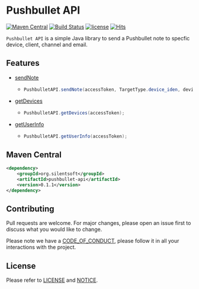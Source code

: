 # Pushbullet API

[![Maven Central](https://img.shields.io/maven-central/v/org.silentsoft/pushbullet-api)](https://search.maven.org/artifact/org.silentsoft/pushbullet-api)
[![Build Status](https://app.travis-ci.com/silentsoft/pushbullet-api.svg?branch=master)](https://app.travis-ci.com/silentsoft/pushbullet-api)
[![license](https://img.shields.io/badge/license-Apache--2.0-green.svg)](https://github.com/silentsoft/pushbullet-api/blob/master/LICENSE.txt)
[![Hits](https://hits.sh/github.com/silentsoft/pushbullet-api.svg)](https://hits.sh/github.com/silentsoft/pushbullet-api/)

`Pushbullet API` is a simple Java library to send a Pushbullet note to specfic device, client, channel and email.

## Features
  - [sendNote](https://docs.pushbullet.com/#create-push)
    - ```java
      PushbulletAPI.sendNote(accessToken, TargetType.device_iden, deviceIden, "Title", "Body");
      ```
  - [getDevices](https://docs.pushbullet.com/#list-devices)
    - ```java
      PushbulletAPI.getDevices(accessToken);
      ```
  - [getUserInfo](https://docs.pushbullet.com/#get-user)
    - ```java
      PushbulletAPI.getUserInfo(accessToken);
      ```

## Maven Central
```xml
<dependency>
    <groupId>org.silentsoft</groupId>
    <artifactId>pushbullet-api</artifactId>
    <version>0.1.1</version>
</dependency>
``` 

## Contributing
Pull requests are welcome. For major changes, please open an issue first to discuss what you would like to change.

Please note we have a [CODE_OF_CONDUCT](https://github.com/silentsoft/pushbullet-api/blob/master/CODE_OF_CONDUCT.md), please follow it in all your interactions with the project.

## License
Please refer to [LICENSE](https://github.com/silentsoft/pushbullet-api/blob/master/LICENSE.txt) and [NOTICE](https://github.com/silentsoft/pushbullet-api/blob/master/NOTICE.md).
